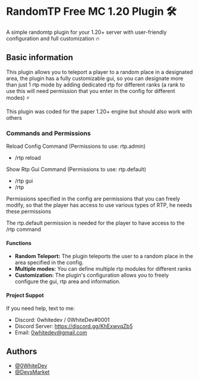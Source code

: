 
# RandomTP Free MC 1.20 Plugin 🛠️


A simple randomtp plugin for your 1.20+ server with user-friendly configuration and full customization 🔥

## Basic information

This plugin allows you to teleport a player to a random place in a designated area, the plugin has a fully customizable gui, so you can designate more than just 1 rtp mode by adding dedicated rtp for different ranks (a rank to use this will need permission that you enter in the config for different modes) ⚡

This plugin was coded for the paper 1.20+ engine but should also work with others

### Commands and Permissions

Reload Config Command (Permissions to use: rtp.admin)
- /rtp reload

Show Rtp Gui Command (Permissions to use: rtp.default)
- /rtp gui
- /rtp

Permissions specified in the config are permissions that you can freely modify, so that the player has access to use various types of RTP, he needs these permissions

The rtp.default permission is needed for the player to have access to the /rtp command

#### Functions

- **Random Teleport:** The plugin teleports the user to a random place in the area specified in the config.
- **Multiple modes:** You can define multiple rtp modules for different ranks
- **Customization:** The plugin's configuration allows you to freely configure the gui, rtp area and information.

#### Project Suppot
If you need help, text to me:
- Discord: 0whitedev / 0WhiteDev#0001
- Discord Server: https://discord.gg/KhExwvqZb5
- Email: 0whitedev@gmail.com
## Authors

- [@0WhiteDev](https://github.com/0WhiteDev)
- [@DevsMarket](https://github.com/DEVS-MARKET)

